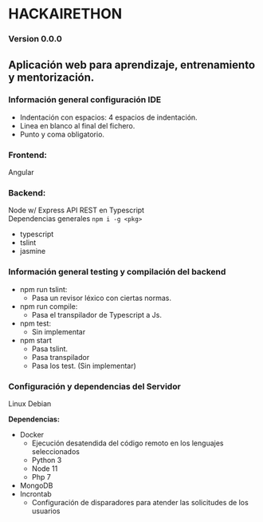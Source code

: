 # HACKAIRETHON
### Version 0.0.0
## Aplicación web para aprendizaje, entrenamiento y mentorización.

### Información general configuración IDE
- Indentación con espacios: 4 espacios de indentación.
- Linea en blanco al final del fichero.
- Punto y coma obligatorio.

### Frontend:
Angular  
  
### Backend:
Node w/ Express API REST en Typescript  
Dependencias generales `npm i -g <pkg>`
- typescript
- tslint
- jasmine

### Información general testing y compilación del backend
- npm run tslint:
  - Pasa un revisor léxico con ciertas normas.
- npm run compile:
  - Pasa el transpilador de Typescript a Js.
- npm test:
  - Sin implementar
- npm start
  - Pasa tslint.
  - Pasa transpilador
  - Pasa los test. (Sin implementar)
  
### Configuración y dependencias del Servidor
Linux Debian  
  
**Dependencias:**
- Docker
  - Ejecución desatendida del código remoto en los lenguajes seleccionados
  - Python 3
  - Node 11
  - Php 7
- MongoDB
- Incrontab
  - Configuración de disparadores para atender las solicitudes de los usuarios